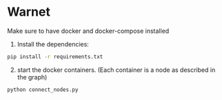 # Warnet

Make sure to have docker and docker-compose installed

1. Install the dependencies:

```bash
pip install -r requirements.txt
```

2. start the docker containers. (Each container is a node as described in the graph)

```bash
python connect_nodes.py
```
